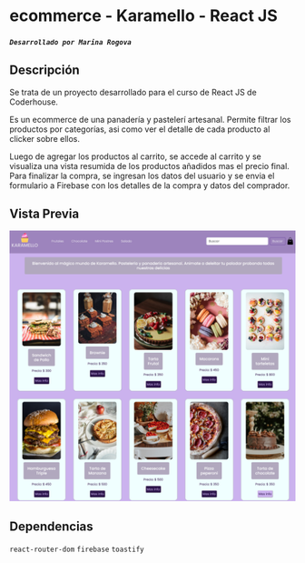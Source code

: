# ecommerce - Karamello - React JS 

##### `Desarrollado por Marina Rogova`

## Descripción

Se trata de un proyecto desarrollado para el curso de React JS de Coderhouse. 

Es un ecommerce de una panadería y pastelerí artesanal. Permite filtrar los productos por categorías, asi como ver el detalle de cada producto al clicker sobre ellos. 

Luego de agregar los productos al carrito, se accede al carrito y se visualiza una vista resumida de los productos añadidos mas el precio final. Para finalizar la compra, se ingresan los datos del usuario y se envia el formulario a Firebase con los detalles de la compra y datos del comprador.

## Vista Previa

<img src="./public/img/screen-karamello.png">


## Dependencias

`react-router-dom` `firebase` `toastify`

